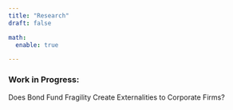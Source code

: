 ```yaml
---
title: "Research"
draft: false

math:
  enable: true

---
```



### Work in Progress:
Does Bond Fund Fragility Create Externalities to Corporate Firms?


